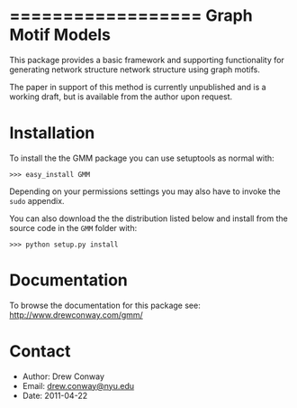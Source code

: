 ==================
Graph Motif Models
==================

This package provides a basic framework and supporting functionality for generating network structure network structure using graph motifs.

The paper in support of this method is currently unpublished and is a working draft, but is available from the author upon request.

Installation
============

To install the the GMM package you can use setuptools as normal with:

    >>> easy_install GMM

Depending on your permissions settings you may also have to invoke the `sudo` appendix.

You can also download the the distribution listed below and install from the source code in the `GMM` folder with:

    >>> python setup.py install

Documentation
=============

To browse the documentation for this package see: http://www.drewconway.com/gmm/
    

Contact
=======

 - Author:  Drew Conway
 - Email:   drew.conway@nyu.edu
 - Date:    2011-04-22

